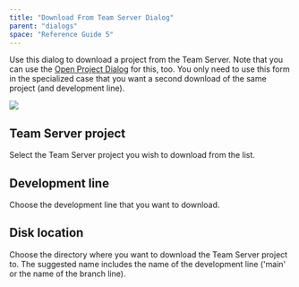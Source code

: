 ```yaml
---
title: "Download From Team Server Dialog"
parent: "dialogs"
space: "Reference Guide 5"
---
```

Use this dialog to download a project from the Team Server. Note that you can use the [Open Project Dialog](open-project-dialog) for this, too. You only need to use this form in the specialized case that you want a second download of the same project (and development line).

![](attachments/524307/688141.png)

## Team Server project

Select the Team Server project you wish to download from the list.

## Development line

Choose the development line that you want to download.

## Disk location

Choose the directory where you want to download the Team Server project to. The suggested name includes the name of the development line ('main' or the name of the branch line).
